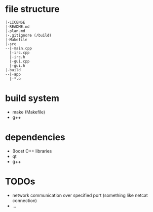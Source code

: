 # file structure
```
|-LICENSE
|-README.md
|-plan.md
|-.gitignore (/build)
|-Makefile
|-src
--|-main.cpp
  |-irc.cpp
  |-irc.h
  |-gui.cpp
  |-gui.h
|-build
--|-app
  |-*.o
```

# build system
- make (Makefile)
- g++

# dependencies
- Boost C++ libraries
- qt
- g++

# TODOs
- network communication over specified port (something like netcat connection)
- ...
